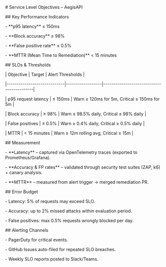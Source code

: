 \# Service Level Objectives – AegisAPI



\## Key Performance Indicators

\- \*\*p95 latency\*\* ≤ 150ms  

\- \*\*Block accuracy\*\* ≥ 98%  

\- \*\*False positive rate\*\* ≤ 0.5%  

\- \*\*MTTR (Mean Time to Remediation)\*\* < 15 minutes  



\## SLOs \& Thresholds



| Objective                  | Target            | Alert Thresholds                          |

|-----------------------------|------------------|-------------------------------------------|

| p95 request latency         | ≤ 150ms          | Warn ≥ 120ms for 5m, Critical ≥ 150ms for 5m |

| Block accuracy              | ≥ 98%            | Warn ≤ 98.5% daily, Critical ≤ 98% daily   |

| False positives             | ≤ 0.5%           | Warn ≥ 0.4% daily, Critical ≥ 0.5% daily   |

| MTTR                        | < 15 minutes     | Warn ≥ 12m rolling avg, Critical ≥ 15m     |



\## Measurement

\- \*\*Latency\*\* – captured via OpenTelemetry traces (exported to Prometheus/Grafana).  

\- \*\*Accuracy \& FP rates\*\* – validated through security test suites (ZAP, k6) + canary analysis.  

\- \*\*MTTR\*\* – measured from alert trigger → merged remediation PR.  



\## Error Budget

\- Latency: 5% of requests may exceed SLO.  

\- Accuracy: up to 2% missed attacks within evaluation period.  

\- False positives: max 0.5% requests wrongly blocked per day.  



\## Alerting Channels

\- PagerDuty for critical events.  

\- GitHub Issues auto-filed for repeated SLO breaches.  

\- Weekly SLO reports posted to Slack/Teams.  

